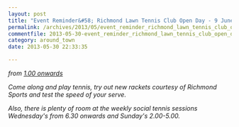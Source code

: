 ```yaml
---
layout: post
title: "Event Reminder&#58; Richmond Lawn Tennis Club Open Day - 9 June 2013"
permalink: /archives/2013/05/event_reminder_richmond_lawn_tennis_club_open_day.html
commentfile: 2013-05-30-event_reminder_richmond_lawn_tennis_club_open_day
category: around_town
date: 2013-05-30 22:33:35

---
```


<em>from [1.00 onwards](https://stmargarets.london/directory/sports/201305301724</em>)

Come along and play tennis, try out new rackets courtesy of Richmond Sports and test the speed of your serve.

Also, there is plenty of room at the weekly social tennis sessions Wednesday's from 6.30 onwards and Sunday's 2.00-5.00.
